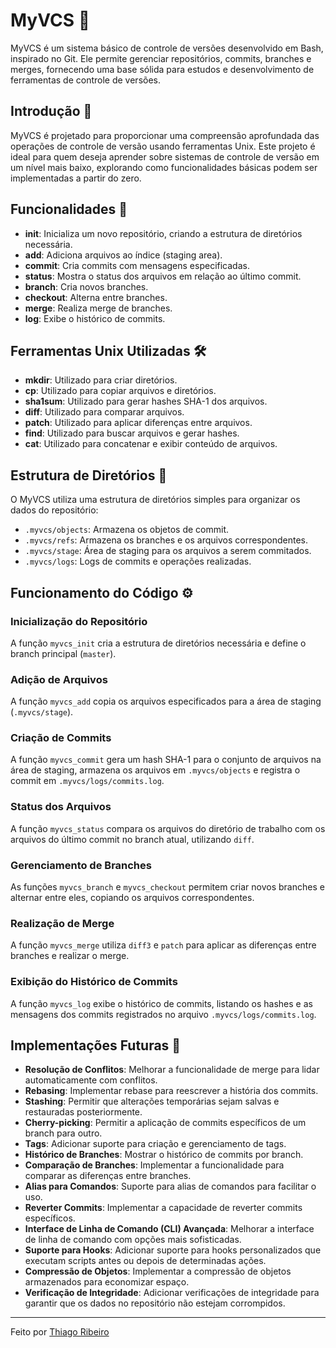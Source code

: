 # MyVCS 📂

MyVCS é um sistema básico de controle de versões desenvolvido em Bash, inspirado no Git. Ele permite gerenciar repositórios, commits, branches e merges, fornecendo uma base sólida para estudos e desenvolvimento de ferramentas de controle de versões.

## Introdução 📖

MyVCS é projetado para proporcionar uma compreensão aprofundada das operações de controle de versão usando ferramentas Unix. Este projeto é ideal para quem deseja aprender sobre sistemas de controle de versão em um nível mais baixo, explorando como funcionalidades básicas podem ser implementadas a partir do zero.

## Funcionalidades 🚀

- **init**: Inicializa um novo repositório, criando a estrutura de diretórios necessária.
- **add**: Adiciona arquivos ao índice (staging area).
- **commit**: Cria commits com mensagens especificadas.
- **status**: Mostra o status dos arquivos em relação ao último commit.
- **branch**: Cria novos branches.
- **checkout**: Alterna entre branches.
- **merge**: Realiza merge de branches.
- **log**: Exibe o histórico de commits.

## Ferramentas Unix Utilizadas 🛠️

- **mkdir**: Utilizado para criar diretórios.
- **cp**: Utilizado para copiar arquivos e diretórios.
- **sha1sum**: Utilizado para gerar hashes SHA-1 dos arquivos.
- **diff**: Utilizado para comparar arquivos.
- **patch**: Utilizado para aplicar diferenças entre arquivos.
- **find**: Utilizado para buscar arquivos e gerar hashes.
- **cat**: Utilizado para concatenar e exibir conteúdo de arquivos.

## Estrutura de Diretórios 📂

O MyVCS utiliza uma estrutura de diretórios simples para organizar os dados do repositório:

- `.myvcs/objects`: Armazena os objetos de commit.
- `.myvcs/refs`: Armazena os branches e os arquivos correspondentes.
- `.myvcs/stage`: Área de staging para os arquivos a serem commitados.
- `.myvcs/logs`: Logs de commits e operações realizadas.

## Funcionamento do Código ⚙️

### Inicialização do Repositório

A função `myvcs_init` cria a estrutura de diretórios necessária e define o branch principal (`master`).

### Adição de Arquivos

A função `myvcs_add` copia os arquivos especificados para a área de staging (`.myvcs/stage`).

### Criação de Commits

A função `myvcs_commit` gera um hash SHA-1 para o conjunto de arquivos na área de staging, armazena os arquivos em `.myvcs/objects` e registra o commit em `.myvcs/logs/commits.log`.

### Status dos Arquivos

A função `myvcs_status` compara os arquivos do diretório de trabalho com os arquivos do último commit no branch atual, utilizando `diff`.

### Gerenciamento de Branches

As funções `myvcs_branch` e `myvcs_checkout` permitem criar novos branches e alternar entre eles, copiando os arquivos correspondentes.

### Realização de Merge

A função `myvcs_merge` utiliza `diff3` e `patch` para aplicar as diferenças entre branches e realizar o merge.

### Exibição do Histórico de Commits

A função `myvcs_log` exibe o histórico de commits, listando os hashes e as mensagens dos commits registrados no arquivo `.myvcs/logs/commits.log`.

## Implementações Futuras 🌟

- **Resolução de Conflitos**: Melhorar a funcionalidade de merge para lidar automaticamente com conflitos.
- **Rebasing**: Implementar rebase para reescrever a história dos commits.
- **Stashing**: Permitir que alterações temporárias sejam salvas e restauradas posteriormente.
- **Cherry-picking**: Permitir a aplicação de commits específicos de um branch para outro.
- **Tags**: Adicionar suporte para criação e gerenciamento de tags.
- **Histórico de Branches**: Mostrar o histórico de commits por branch.
- **Comparação de Branches**: Implementar a funcionalidade para comparar as diferenças entre branches.
- **Alias para Comandos**: Suporte para alias de comandos para facilitar o uso.
- **Reverter Commits**: Implementar a capacidade de reverter commits específicos.
- **Interface de Linha de Comando (CLI) Avançada**: Melhorar a interface de linha de comando com opções mais sofisticadas.
- **Suporte para Hooks**: Adicionar suporte para hooks personalizados que executam scripts antes ou depois de determinadas ações.
- **Compressão de Objetos**: Implementar a compressão de objetos armazenados para economizar espaço.
- **Verificação de Integridade**: Adicionar verificações de integridade para garantir que os dados no repositório não estejam corrompidos.

---

Feito por [Thiago Ribeiro](https://github.com/rib-thiago)


